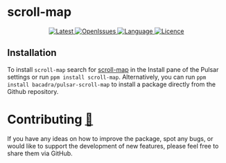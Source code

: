 # scroll-map

<p align="center">
  <a href="https://github.com/bacadra/pulsar-scroll-map/tags">
  <img src="https://img.shields.io/github/v/tag/bacadra/pulsar-scroll-map?style=for-the-badge&label=Latest&color=blue" alt="Latest">
  </a>
  <a href="https://github.com/bacadra/pulsar-scroll-map/issues">
  <img src="https://img.shields.io/github/issues-raw/bacadra/pulsar-scroll-map?style=for-the-badge&color=blue" alt="OpenIssues">
  </a>
  <a href="https://github.com/bacadra/pulsar-scroll-map/blob/master/package.json">
  <img src="https://img.shields.io/github/languages/top/bacadra/pulsar-scroll-map?style=for-the-badge&color=blue" alt="Language">
  </a>
  <a href="https://github.com/bacadra/pulsar-scroll-map/blob/master/LICENSE">
  <img src="https://img.shields.io/github/license/bacadra/pulsar-scroll-map?style=for-the-badge&color=blue" alt="Licence">
  </a>
</p>

## Installation

To install `scroll-map` search for [scroll-map](https://web.pulsar-edit.dev/packages/scroll-map) in the Install pane of the Pulsar settings or run `ppm install scroll-map`. Alternatively, you can run `ppm install bacadra/pulsar-scroll-map` to install a package directly from the Github repository.

# Contributing [🍺](https://www.buymeacoffee.com/asiloisad)

If you have any ideas on how to improve the package, spot any bugs, or would like to support the development of new features, please feel free to share them via GitHub.
